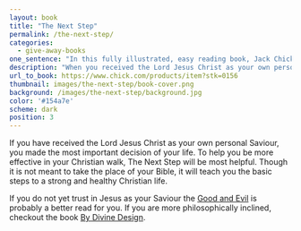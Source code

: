 ```yaml
---
layout: book
title: "The Next Step"
permalink: /the-next-step/
categories:
  - give-away-books
one_sentence: "In this fully illustrated, easy reading book, Jack Chick uses cartoons to teach basic Bible concepts to new believers."
description: "When you received the Lord Jesus Christ as your own personal Savior, you made the most important decision of your life. To help you be more effective in your Christian walk, The Next Step will be most helpful. Though it is not meant to take the place of your Bible, it will teach you the basic steps to a strong and healthy Christian life."
url_to_book: https://www.chick.com/products/item?stk=0156
thumbnail: images/the-next-step/book-cover.png
background: /images/the-next-step/background.jpg
color: '#154a7e'
scheme: dark
position: 3
---
```


If you have received the Lord Jesus Christ as your own personal Saviour, you made the most important decision of your life. To help you be more effective in your Christian walk, The Next Step will be most helpful. Though it is not meant to take the place of your Bible, it will teach you the basic steps to a strong and healthy Christian life.

If you do not yet trust in Jesus as your Saviour the [Good and Evil](/good-and-evil/) is probably a better read for you. If you are more philosophically inclined, checkout the book [By Divine Design](/by-divine-design/).

